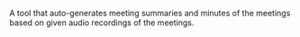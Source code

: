 A tool that auto-generates meeting summaries and minutes of the meetings based on given audio recordings of the meetings.